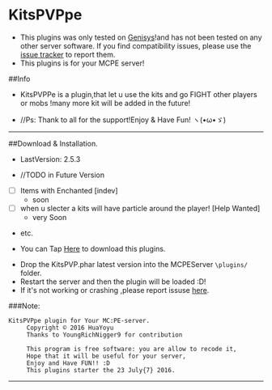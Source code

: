 # KitsPVPpe
* This plugins was only tested on [Genisys](https://github.com/iTXTech/Genisys)!and has not been tested on any other server software. If you find compatibility issues, please use the [issue tracker](https://github.com/Yoyu666/KitsPVP/issues) to report them.
* This plugins is for your MCPE server!

##Info
* KitsPVPPe is a plugin,that let u use the kits and go FIGHT other players or mobs !many more kit will be added in the future!
- //Ps: Thank to all for the support!Enjoy & Have Fun! ヽ(•ω•ゞ)
<hr>

##Download & Installation.
* LastVersion: 2.5.3
-  //TODO in Future Version
 - [ ] Items with Enchanted [indev]
      - soon
 - [ ] when u slecter a kits will have particle around the player! [Help Wanted]
      - very Soon
 - etc.
* You can Tap [Here](https://github.com/Yoyu666/KitsPVP/releases) to download this plugins.
- Drop the KitsPVP<version>.phar latest version into the MCPEServer `\plugins/` folder. 
- Restart the server and then the plugin will be loaded :D!
- If it's not working or crashing ,please report issuse [here](https://github.com/Yoyu666/KitsPVP/issues).

###Note:
```
KitsPVPpe plugin for Your MC:PE-server.
     Copyright © 2016 HuaYoyu
     Thanks to YoungRichNigger9 for contribution

     This program is free software: you are allow to recode it,
     Hope that it will be useful for your server,
     Enjoy and Have FUN!! :D
     This plugins starter the 23 July{7} 2016.
```
<hr>
